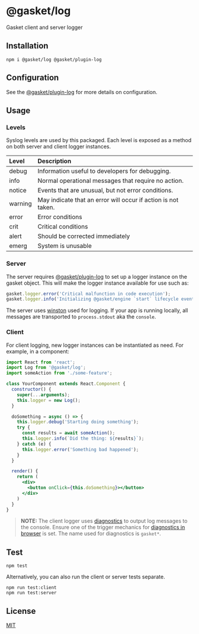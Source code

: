 # @gasket/log

Gasket client and server logger

## Installation

```
npm i @gasket/log @gasket/plugin-log
```

## Configuration

See the [@gasket/plugin-log] for more details on configuration.

## Usage

### Levels

Syslog levels are used by this packaged. Each level is exposed as a method on
both server and client logger instances.

| Level   | Description                                                   |
|:--------|:--------------------------------------------------------------|
| debug   | Information useful to developers for debugging.               |
| info    | Normal operational messages that require no action.           |
| notice  | Events that are unusual, but not error conditions.            |
| warning | May indicate that an error will occur if action is not taken. |
| error   | Error conditions                                              |
| crit    | Critical conditions                                           |
| alert   | Should be corrected immediately                               |
| emerg   | System is unusable                                            |

### Server

The server requires [@gasket/plugin-log] to set up a logger instance on the
gasket object. This will make the logger instance available for use such as:

```js
gasket.logger.error('Critical malfunction in code execution');
gasket.logger.info('Initializing @gasket/engine `start` lifecycle event');
```

The server uses [winston] used for logging. If your app is running locally, all
messages are transported to `process.stdout` aka the `console`.

### Client

For client logging, new logger instances can be instantiated as need. For
example, in a component:

```jsx
import React from 'react';
import Log from '@gasket/log';
import someAction from './some-feature';

class YourComponent extends React.Component {
  constructor() {
    super(...arguments);
    this.logger = new Log();
  }

  doSomething = async () => {
    this.logger.debug('Starting doing something');
    try {
      const results = await someAction();
      this.logger.info(`Did the thing: ${results}`);
    } catch (e) {
      this.logger.error('Something bad happened');
    }
  }

  render() {
    return (
      <div>
        <button onClick={this.doSomething}></button>
      </div>
    )
  }
}
```

> **NOTE:** The client logger uses [diagnostics] to output log messages to the
> console. Ensure one of the trigger mechanics for [diagnostics in browser] is
> set. The name used for diagnostics is `gasket*`.

## Test

```
npm test
```

Alternatively, you can also run the client or server tests separate.

```
npm run test:client
npm run test:server
```

## License

[MIT](./LICENSE.md)

<!-- LINKS -->

[winston]: https://github.com/winstonjs/winston
[diagnostics]: https://github.com/bigpipe/diagnostics
[diagnostics in browser]: https://github.com/bigpipe/diagnostics#browser
[@gasket/plugin-log]: ../../../../plugins/@gasket/plugin-log/README.md

